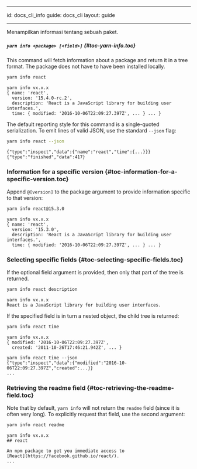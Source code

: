 * * *

id: docs_cli_info guide: docs_cli layout: guide

* * *

<p class="lead">Menampilkan informasi tentang sebuah paket.</p>

##### `yarn info <package> [<field>]` [](#toc-yarn-info){#toc-yarn-info.toc}

This command will fetch information about a package and return it in a tree format. The package does not have to have been installed locally.

```sh
yarn info react
```

    yarn info vx.x.x
    { name: 'react',
      version: '15.4.0-rc.2',
      description: 'React is a JavaScript library for building user interfaces.',
      time: { modified: '2016-10-06T22:09:27.397Z', ... } ... }
    

The default reporting style for this command is a single-quoted serialization. To emit lines of valid JSON, use the standard `--json` flag:

```sh
yarn info react --json
```

    {"type":"inspect","data":{"name":"react","time":{...}}}
    {"type":"finished","data":417}
    

### Information for a specific version [](#toc-information-for-a-specific-version){#toc-information-for-a-specific-version.toc}

Append `@[version]` to the package argument to provide information specific to that version:

```sh
yarn info react@15.3.0
```

    yarn info vx.x.x
    { name: 'react',
      version: '15.3.0',
      description: 'React is a JavaScript library for building user interfaces.',
      time: { modified: '2016-10-06T22:09:27.397Z', ... } ... }
    

### Selecting specific fields [](#toc-selecting-specific-fields){#toc-selecting-specific-fields.toc}

If the optional field argument is provided, then only that part of the tree is returned.

```sh
yarn info react description
```

    yarn info vx.x.x
    React is a JavaScript library for building user interfaces.
    

If the specified field is in turn a nested object, the child tree is returned:

```sh
yarn info react time
```

    yarn info vx.x.x
    { modified: '2016-10-06T22:09:27.397Z',
      created: '2011-10-26T17:46:21.942Z', ... }
    
    yarn info react time --json
    {"type":"inspect","data":{"modified":"2016-10-06T22:09:27.397Z","created":...}}
    ...
    

### Retrieving the readme field [](#toc-retrieving-the-readme-field){#toc-retrieving-the-readme-field.toc}

Note that by default, `yarn info` will not return the `readme` field (since it is often very long). To explicitly request that field, use the second argument:

```sh
yarn info react readme
```

    yarn info vx.x.x
    ## react
    
    An npm package to get you immediate access to
    [React](https://facebook.github.io/react/).
    ...